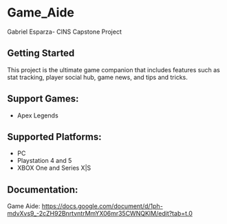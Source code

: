 # Game_Aide

Gabriel Esparza- CINS Capstone Project

## Getting Started

This project is the ultimate game companion that includes features such as stat tracking, player social hub, game news, and tips and tricks.

## Support Games:
- Apex Legends

## Supported Platforms:
- PC 
- Playstation 4 and 5
- XBOX One and Series X|S

## Documentation:
Game Aide: https://docs.google.com/document/d/1ph-mdvXvs9_-2cZH92BnrtvntrMmYX06mr35CWNQKIM/edit?tab=t.0
